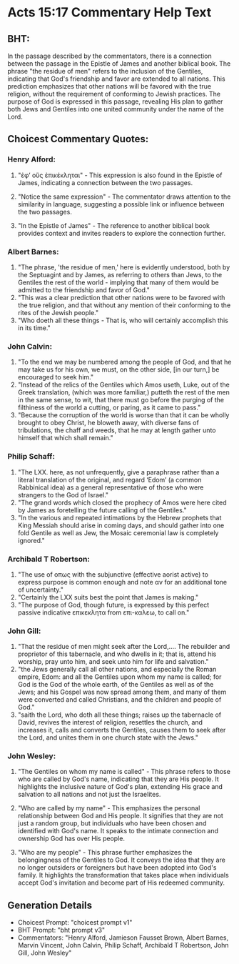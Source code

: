 # Acts 15:17 Commentary Help Text

## BHT:
In the passage described by the commentators, there is a connection between the passage in the Epistle of James and another biblical book. The phrase "the residue of men" refers to the inclusion of the Gentiles, indicating that God's friendship and favor are extended to all nations. This prediction emphasizes that other nations will be favored with the true religion, without the requirement of conforming to Jewish practices. The purpose of God is expressed in this passage, revealing His plan to gather both Jews and Gentiles into one united community under the name of the Lord.

## Choicest Commentary Quotes:
### Henry Alford:
1. "ἐφʼ οὓς ἐπικέκληται" - This expression is also found in the Epistle of James, indicating a connection between the two passages.

2. "Notice the same expression" - The commentator draws attention to the similarity in language, suggesting a possible link or influence between the two passages.

3. "In the Epistle of James" - The reference to another biblical book provides context and invites readers to explore the connection further.

### Albert Barnes:
1. "The phrase, 'the residue of men,' here is evidently understood, both by the Septuagint and by James, as referring to others than Jews, to the Gentiles the rest of the world - implying that many of them would be admitted to the friendship and favor of God."
2. "This was a clear prediction that other nations were to be favored with the true religion, and that without any mention of their conforming to the rites of the Jewish people."
3. "Who doeth all these things - That is, who will certainly accomplish this in its time."

### John Calvin:
1. "To the end we may be numbered among the people of God, and that he may take us for his own, we must, on the other side, [in our turn,] be encouraged to seek him."
2. "Instead of the relics of the Gentiles which Amos useth, Luke, out of the Greek translation, (which was more familiar,) putteth the rest of the men in the same sense, to wit, that there must go before the purging of the filthiness of the world a cutting, or paring, as it came to pass."
3. "Because the corruption of the world is worse than that it can be wholly brought to obey Christ, he bloweth away, with diverse fans of tribulations, the chaff and weeds, that he may at length gather unto himself that which shall remain."

### Philip Schaff:
1. "The LXX. here, as not unfrequently, give a paraphrase rather than a literal translation of the original, and regard ‘Edom’ (a common Rabbinical idea) as a general representative of those who were strangers to the God of Israel."
2. "The grand words which closed the prophecy of Amos were here cited by James as foretelling the future calling of the Gentiles."
3. "In the various and repeated intimations by the Hebrew prophets that King Messiah should arise in coming days, and should gather into one fold Gentile as well as Jew, the Mosaic ceremonial law is completely ignored."

### Archibald T Robertson:
1. "The use of οπως with the subjunctive (effective aorist active) to express purpose is common enough and note αν for an additional tone of uncertainty."
2. "Certainly the LXX suits best the point that James is making."
3. "The purpose of God, though future, is expressed by this perfect passive indicative επικεκλητα from επι-καλεω, to call on."

### John Gill:
1. "That the residue of men might seek after the Lord,.... The rebuilder and proprietor of this tabernacle, and who dwells in it; that is, attend his worship, pray unto him, and seek unto him for life and salvation."
2. "the Jews generally call all other nations, and especially the Roman empire, Edom: and all the Gentiles upon whom my name is called; for God is the God of the whole earth, of the Gentiles as well as of the Jews; and his Gospel was now spread among them, and many of them were converted and called Christians, and the children and people of God."
3. "saith the Lord, who doth all these things; raises up the tabernacle of David, revives the interest of religion, resettles the church, and increases it, calls and converts the Gentiles, causes them to seek after the Lord, and unites them in one church state with the Jews."

### John Wesley:
1. "The Gentiles on whom my name is called" - This phrase refers to those who are called by God's name, indicating that they are His people. It highlights the inclusive nature of God's plan, extending His grace and salvation to all nations and not just the Israelites.

2. "Who are called by my name" - This emphasizes the personal relationship between God and His people. It signifies that they are not just a random group, but individuals who have been chosen and identified with God's name. It speaks to the intimate connection and ownership God has over His people.

3. "Who are my people" - This phrase further emphasizes the belongingness of the Gentiles to God. It conveys the idea that they are no longer outsiders or foreigners but have been adopted into God's family. It highlights the transformation that takes place when individuals accept God's invitation and become part of His redeemed community.


## Generation Details
- Choicest Prompt: "choicest prompt v1"
- BHT Prompt: "bht prompt v3"
- Commentators: "Henry Alford, Jamieson Fausset Brown, Albert Barnes, Marvin Vincent, John Calvin, Philip Schaff, Archibald T Robertson, John Gill, John Wesley"
